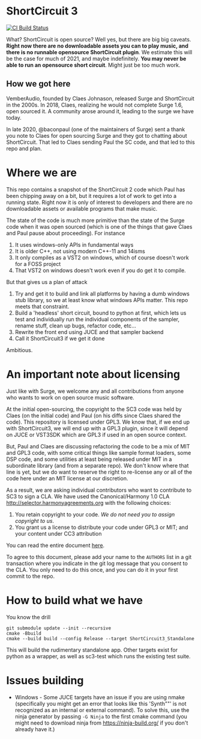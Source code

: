 # ShortCircuit 3

[![CI Build Status](https://dev.azure.com/surge-synthesizer/surge/_apis/build/status/surge-synthesizer.shortcircuit3?branchName=main)](https://dev.azure.com/surge-synthesizer/shortcircuit3/_build/latest?definitionId=2&branchName=main)

What? ShortCircuit is open source? Well yes, but there are big big caveats. **Right now there are no downloadable
assets you can to play music, and there is no runnable opensource ShortCircuit plugin**. We estimate this 
will be the case for much of 2021, and maybe indefinitely. **You may never be able to run an opensource
short circuit**. Might just be too much work.

## How we got here

VemberAudio, founded by Claes Johnason, released Surge and ShortCircuit in the 2000s. In 2018, Claes, realizing
he would not complete Surge 1.6, open sourced it. A community arose around it, leading to the surge we have today.

In late 2020, @baconpaul (one of the maintainers of Surge) sent a thank you note to Claes for open sourcing Surge
and they got to chatting about ShortCircuit. That led to Claes sending Paul the SC code, and that led to this repo 
and plan.

# Where we are

This repo contains a snapshot of the ShortCircuit 2 code which Paul has been chipping away on a bit, but it 
requires a lot of work to get into a running state.  Right now it is only of interest to developers and there are 
no downloadable assets or available programs that make music. 

The state of the code is much more primitive than the state of the Surge code when it was open sourced (which is one of the
things that gave Claes and Paul pause about proceeding). For instance

1. It uses windows-only APIs in fundamental ways
2. It is older C++, not using modern C++-11 and 14isms
3. It only compiles as a VST2 on windows, which of course doesn't work for a FOSS project
4. That VST2 on windows doesn't work even if you do get it to compile.

But that gives us a plan of attack

1. Try and get it to build and link all platforms by having a dumb windows stub library, so we at
   least know what windows APIs matter. This repo meets that constraint.
2. Build a 'headless' short circuit, bound to python at first, which lets us test and individually run
    the individual components of the sampler, rename stuff, clean up bugs, refactor code, etc...
3. Rewrite the front end using JUCE and that sampler backend
4. Call it ShortCircuit3 if we get it done

Ambitious.

# An important note about licensing

Just like with Surge, we welcome any and all contributions from anyone who wants to work on open source music 
software.

At the initial open-sourcing, the copyright to the SC3 code was held by Claes (on the initial code) and Paul (on his 
diffs since Claes shared the code).  This repository is licensed under GPL3. We know that, if we end up with ShortCircuit3,
we will end up with a GPL3 plugin, since it will depend on JUCE or VST3SDK which are GPL3 if used in an open source
context.

But, Paul and Claes are discussing refactoring the code to be a mix of MIT and GPL3 code, with some critical
things like sample format loaders, some DSP code, and some utilities at least being released under MIT in a subordinate 
library (and from a separate repo). We don't know where that line is yet, but we do want to reserve the right to re-license any
or all of the code here under an MIT license at our discretion.

As a result, we are asking individual contributors who want to contribute to SC3 to sign a CLA. 
We have used the Canonical/Harmony 1.0 CLA http://selector.harmonyagreements.org with
the following choices:

1. You retain copyright to your code. *We do not need you to assign copyright to us*.
2. You grant us a license to distribute your code under GPL3 or MIT; and your content under CC3 attribution

You can read the entire document [here](doc/ShortCircuit3-Individual-CLA.pdf). 

To agree to this document,
please add your name to the `AUTHORS` list in a git transaction where you indicate in the git log message
that you consent to the CLA. You only need to do this once, and you can do it in your first commit to the repo.

# How to build what we have

You know the drill

```
git submodule update --init --recursive
cmake -Bbuild
cmake --build build --config Release --target ShortCircuit3_Standalone
```

This will build the rudimentary standalone app. Other targets exist for python as a wrapper, as well as sc3-test
which runs the existing test suite.

# Issues building
* Windows - Some JUCE targets have an issue if you are using nmake (specifically you might get an error that 
  looks like this 'Synth\""' is not recognized as an internal or external command). To solve this, use the ninja 
  generator by passing `-G Ninja` to the first cmake command (you might need to download ninja from
  https://ninja-build.org/ if you don't already have it.)

